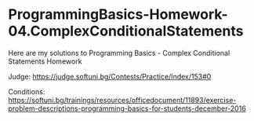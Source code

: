 # ProgrammingBasics-Homework-04.ComplexConditionalStatements

Here are my solutions to Programming Basics - Complex Conditional Statements Homework

Judge: https://judge.softuni.bg/Contests/Practice/Index/153#0

Conditions: https://softuni.bg/trainings/resources/officedocument/11893/exercise-problem-descriptions-programming-basics-for-students-december-2016
